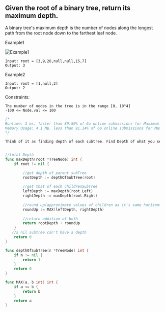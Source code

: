 ## Given the root of a binary tree, return its maximum depth.

A binary tree's maximum depth is the number of nodes along the longest path from the root node down to the farthest leaf node.

Example1

![Example1](https://assets.leetcode.com/uploads/2020/11/26/tmp-tree.jpg)
```
Input: root = [3,9,20,null,null,15,7]
Output: 3
```

Example2
```
Input: root = [1,null,2]
Output: 2
```

Constraints:
```
The number of nodes in the tree is in the range [0, 10^4]
-100 <= Node.val <= 100
```

```go
/*
Runtime: 3 ms, faster than 89.50% of Go online submissions for Maximum Depth of Binary Tree.
Memory Usage: 4.1 MB, less than 91.14% of Go online submissions for Maximum Depth of Binary Tree.
*/

Think of it as finding depth of each subtree. Find Depth of what you see, call on children will be/trigger/handle recursion


//total Depth
func maxDepth(root *TreeNode) int {
    if root != nil {

        //get depth of parent subTree
        rootDepth := depthOfSubTree(root)
        
        //get that of each childrenSubTree 
        leftDepth := maxDepth(root.Left)
        rightDepth := maxDepth(root.Right)
        
        //round up/approximate values of children as it's same horizontal level 
        roundUp := MAX(leftDepth, rightDepth)
        
        //return addition of both 
        return rootDepth + roundUp
    }
   //a nil subtree can't have a depth 
    return 0
}

func depthOfSubTree(n *TreeNode) int {
    if n != nil {
        return 1
    }
    return 0
}

func MAX(a, b int) int {
    if a <= b {
        return b
    }
    return a
}

```
